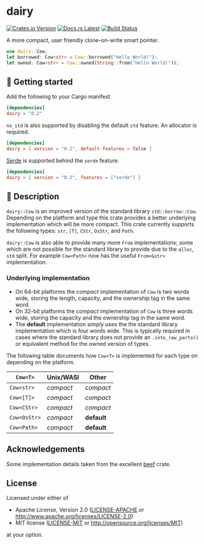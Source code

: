 # dairy

[![Crates.io Version](https://img.shields.io/crates/v/dairy.svg)](https://crates.io/crates/dairy)
[![Docs.rs Latest](https://img.shields.io/badge/docs.rs-latest-blue.svg)](https://docs.rs/dairy)
[![Build Status](https://img.shields.io/github/workflow/status/rossmacarthur/dairy/build/trunk)](https://github.com/rossmacarthur/dairy/actions?query=workflow%3Abuild)

A more compact, user friendly clone-on-write smart pointer.

```rust
use dairy::Cow;
let borrowed: Cow<str> = Cow::borrowed("Hello World!");
let owned: Cow<str> = Cow::owned(String::from("Hello World!"));
```

## 🚀 Getting started

Add the following to your Cargo manifest.

```toml
[dependencies]
dairy = "0.2"
```

`no_std` is also supported by disabling the default `std` feature. An allocator
is required.

```toml
[dependencies]
dairy = { version = "0.2", default-features = false }
```

[Serde](https://serde.rs) is supported behind the `serde` feature.

```toml
[dependencies]
dairy = { version = "0.2", features = ["serde"] }
```

## 🤔 Description

`dairy::Cow` is an improved version of the standard library `std::borrow::Cow`.
Depending on the platform and type this crate provides a better underlying
implementation which will be more compact. This crate currently supports the
following types: `str`, `[T]`, `CStr`, `OsStr`, and `Path`.

`dairy::Cow` is also able to provide many more `From` implementations; some
which are not possible for the standard library to provide due to the `alloc`,
`std` split. For example `Cow<Path>` now has the useful `From<&str>`
implementation.

### Underlying implementation

- On 64-bit platforms the *compact* implementation of `Cow` is two words wide,
  storing the length, capacity, and the ownership tag in the same word.
- On 32-bit platforms the *compact* implementation of `Cow` is three words wide,
  storing the capacity and the ownership tag in the same word.
- The **default** implementation simply uses the the standard library
  implementation which is four words wide. This is typically required in cases
  where the standard library does not provide an `.into_raw_parts()` or
  equivalent method for the owned version of types.

The following table documents how `Cow<T>` is implemented for each type on
depending on the platform.

| `Cow<T>`     | Unix/WASI | Other       |
| ------------ | --------- | ----------- |
| `Cow<str>`   | *compact* | *compact*   |
| `Cow<[T]>`   | *compact* | *compact*   |
| `Cow<CStr>`  | *compact* | *compact*   |
| `Cow<OsStr>` | *compact* | **default** |
| `Cow<Path>`  | *compact* | **default** |

## Acknowledgements

Some implementation details taken from the excellent
[beef](https://github.com/maciejhirsz/beef) crate.

## License

Licensed under either of

- Apache License, Version 2.0 ([LICENSE-APACHE](LICENSE-APACHE) or
  http://www.apache.org/licenses/LICENSE-2.0)
- MIT license ([LICENSE-MIT](LICENSE-MIT) or http://opensource.org/licenses/MIT)

at your option.

